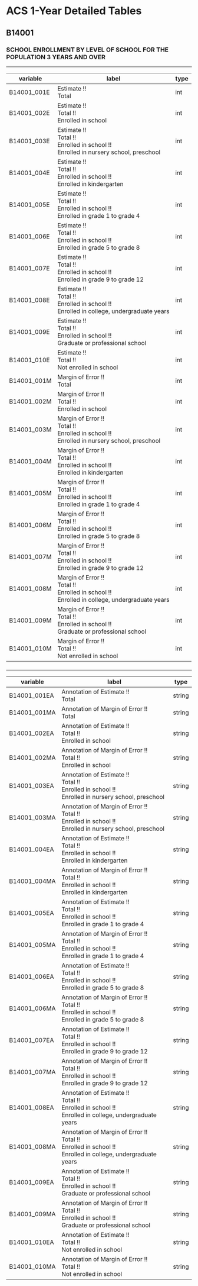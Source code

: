 # ACS 1-Year Detailed Tables

## B14001

### SCHOOL ENROLLMENT BY LEVEL OF SCHOOL FOR THE POPULATION 3 YEARS AND OVER

___

| variable | label | type |
| ----- | ----- | ----- |
| B14001_001E | Estimate !!<br>Total | int |
| B14001_002E | Estimate !!<br>Total !!<br>Enrolled in school | int |
| B14001_003E | Estimate !!<br>Total !!<br>Enrolled in school !!<br>Enrolled in nursery school, preschool | int |
| B14001_004E | Estimate !!<br>Total !!<br>Enrolled in school !!<br>Enrolled in kindergarten | int |
| B14001_005E | Estimate !!<br>Total !!<br>Enrolled in school !!<br>Enrolled in grade 1 to grade 4 | int |
| B14001_006E | Estimate !!<br>Total !!<br>Enrolled in school !!<br>Enrolled in grade 5 to grade 8 | int |
| B14001_007E | Estimate !!<br>Total !!<br>Enrolled in school !!<br>Enrolled in grade 9 to grade 12 | int |
| B14001_008E | Estimate !!<br>Total !!<br>Enrolled in school !!<br>Enrolled in college, undergraduate years | int |
| B14001_009E | Estimate !!<br>Total !!<br>Enrolled in school !!<br>Graduate or professional school | int |
| B14001_010E | Estimate !!<br>Total !!<br>Not enrolled in school | int |
| B14001_001M | Margin of Error !!<br>Total | int |
| B14001_002M | Margin of Error !!<br>Total !!<br>Enrolled in school | int |
| B14001_003M | Margin of Error !!<br>Total !!<br>Enrolled in school !!<br>Enrolled in nursery school, preschool | int |
| B14001_004M | Margin of Error !!<br>Total !!<br>Enrolled in school !!<br>Enrolled in kindergarten | int |
| B14001_005M | Margin of Error !!<br>Total !!<br>Enrolled in school !!<br>Enrolled in grade 1 to grade 4 | int |
| B14001_006M | Margin of Error !!<br>Total !!<br>Enrolled in school !!<br>Enrolled in grade 5 to grade 8 | int |
| B14001_007M | Margin of Error !!<br>Total !!<br>Enrolled in school !!<br>Enrolled in grade 9 to grade 12 | int |
| B14001_008M | Margin of Error !!<br>Total !!<br>Enrolled in school !!<br>Enrolled in college, undergraduate years | int |
| B14001_009M | Margin of Error !!<br>Total !!<br>Enrolled in school !!<br>Graduate or professional school | int |
| B14001_010M | Margin of Error !!<br>Total !!<br>Not enrolled in school | int |
### 

___

| variable | label | type |
| ----- | ----- | ----- |
| B14001_001EA | Annotation of Estimate !!<br>Total | string |
| B14001_001MA | Annotation of Margin of Error !!<br>Total | string |
| B14001_002EA | Annotation of Estimate !!<br>Total !!<br>Enrolled in school | string |
| B14001_002MA | Annotation of Margin of Error !!<br>Total !!<br>Enrolled in school | string |
| B14001_003EA | Annotation of Estimate !!<br>Total !!<br>Enrolled in school !!<br>Enrolled in nursery school, preschool | string |
| B14001_003MA | Annotation of Margin of Error !!<br>Total !!<br>Enrolled in school !!<br>Enrolled in nursery school, preschool | string |
| B14001_004EA | Annotation of Estimate !!<br>Total !!<br>Enrolled in school !!<br>Enrolled in kindergarten | string |
| B14001_004MA | Annotation of Margin of Error !!<br>Total !!<br>Enrolled in school !!<br>Enrolled in kindergarten | string |
| B14001_005EA | Annotation of Estimate !!<br>Total !!<br>Enrolled in school !!<br>Enrolled in grade 1 to grade 4 | string |
| B14001_005MA | Annotation of Margin of Error !!<br>Total !!<br>Enrolled in school !!<br>Enrolled in grade 1 to grade 4 | string |
| B14001_006EA | Annotation of Estimate !!<br>Total !!<br>Enrolled in school !!<br>Enrolled in grade 5 to grade 8 | string |
| B14001_006MA | Annotation of Margin of Error !!<br>Total !!<br>Enrolled in school !!<br>Enrolled in grade 5 to grade 8 | string |
| B14001_007EA | Annotation of Estimate !!<br>Total !!<br>Enrolled in school !!<br>Enrolled in grade 9 to grade 12 | string |
| B14001_007MA | Annotation of Margin of Error !!<br>Total !!<br>Enrolled in school !!<br>Enrolled in grade 9 to grade 12 | string |
| B14001_008EA | Annotation of Estimate !!<br>Total !!<br>Enrolled in school !!<br>Enrolled in college, undergraduate years | string |
| B14001_008MA | Annotation of Margin of Error !!<br>Total !!<br>Enrolled in school !!<br>Enrolled in college, undergraduate years | string |
| B14001_009EA | Annotation of Estimate !!<br>Total !!<br>Enrolled in school !!<br>Graduate or professional school | string |
| B14001_009MA | Annotation of Margin of Error !!<br>Total !!<br>Enrolled in school !!<br>Graduate or professional school | string |
| B14001_010EA | Annotation of Estimate !!<br>Total !!<br>Not enrolled in school | string |
| B14001_010MA | Annotation of Margin of Error !!<br>Total !!<br>Not enrolled in school | string |

